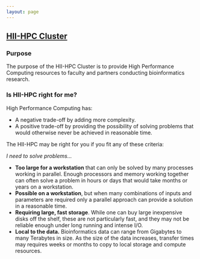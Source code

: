 ```yaml
---
layout: page
---
```


## [HII-HPC Cluster](../hii-hpc.html)

### Purpose

The purpose of the HII-HPC Cluster is to provide High Performance
Computing resources to faculty and partners conducting bioinformatics
research.

### Is HII-HPC right for me?

High Performance Computing has:

- A negative trade-off by adding more complexity.
- A positive trade-off by providing the possibility of solving problems that
  would otherwise never be achieved in reasonable time.

The HII-HPC may be right for you if you fit any of these criteria:

*I need to solve problems...*

- **Too large for a workstation** that can only be solved by many processes working in parallel.
  Enough processors and memory working together can often solve a problem
  in hours or days that would take months or years on a workstation.
- **Possible on a workstation**,
  but when many combinations of inputs and parameters are
  required only a parallel approach can provide a solution
  in a reasonable time.
- **Requiring large, fast storage**. While one can buy large inexpensive disks off
  the shelf, these are not particularly fast, and they may
  not be reliable enough under long running and intense I/O.
- **Local to the data.**
  Bioinformatics data can range from Gigabytes
  to many Terabytes in size. As the size of the data increases,
  transfer times may requires weeks or months to copy to local storage
  and compute resources.
